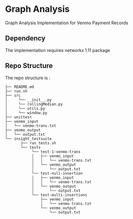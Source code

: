 # Graph Analysis 
Graph Analysis Implementation for Venmo Payment Records

## Dependency
The implementation requires networkx 1.11 package

## Repo Structure
The repo structure is :

    ├── README.md 
    ├── run.sh
    ├── src
    │     └── __init__.py
    │     └── rollingMedian.py
    │     └── utils.py
    │     └── window.py
    ├── unittest
    ├── venmo_input
    │   └── venmo-trans.txt
    ├── venmo_output
    │   └── output.txt
    └── insight_testsuite
           ├── run_tests.sh
           └── tests
                └── test-1-venmo-trans
                │   ├── venmo_input
                │   │   └── venmo-trans.txt
                │   └── venmo_output
                │       └── output.txt
                └── test-null-insertion
                │   ├── venmo_input
                │   │   └── venmo-trans.txt
                │   └── venmo_output
                │       └── output.txt
                └── test-multi-insertions
                    ├── venmo_input
                    │   └── venmo-trans.txt
                    └── venmo_output
                        └── output.txt

